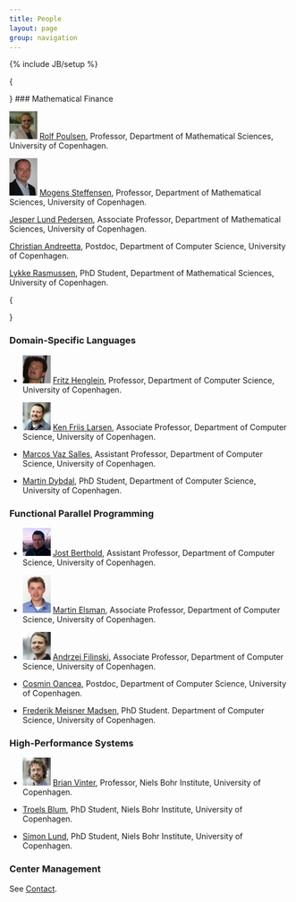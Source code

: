 ```yaml
---
title: People
layout: page
group: navigation
---
```

{% include JB/setup %}

{
<div class="row-fluid">
  <div class="span6">
    <div class="well">
}
### Mathematical Finance

![Rolf Poulsen](images/103_poulsen_cms.jpg) [Rolf
Poulsen](http://www.math.ku.dk/~rolf), Professor, Department of
Mathematical Sciences, University of Copenhagen.

![Mogens Steffensen](images/99_steffensen_math.jpg) [Mogens Steffensen](http://www.math.ku.dk/~mogens), Professor,
Department of Mathematical Sciences, University of Copenhagen.

[Jesper Lund Pedersen](http://www.math.ku.dk/~jesper), Associate
Professor, Department of Mathematical Sciences, University of
Copenhagen.

[Christian
Andreetta](http://www.diku.dk/Ansatte/?id=354703&vis=medarbejder),
Postdoc, Department of Computer Science, University of Copenhagen.

[Lykke Rasmussen](http://quantess.net), PhD Student, Department of
Mathematical Sciences, University of Copenhagen.

{
</div>
</div>
</div>
}

### Domain-Specific Languages

* ![Fritz Henglein](images/95_henglein_cms.jpg) [Fritz
  Henglein](http://www.diku.dk/~henglein), Professor, Department of
  Computer Science, University of Copenhagen.

* ![Ken Friis Larsen](images/102_friislarsen_cms.jpg) [Ken Friis
  Larsen](http://www.diku.dk/~kflarsen), Associate Professor,
  Department of Computer Science, University of Copenhagen.

* [Marcos Vaz Salles](http://www.diku.dk/~vmarcos), Assistant
  Professor, Department of Computer Science, University of Copenhagen.

* [Martin Dybdal](http://www.linkedin.com/in/martindybdal), PhD
  Student, Department of Computer Science, University of Copenhagen.

### Functional Parallel Programming

* ![Jost Berthold](images/101_jostberthold20091220_square_2.jpg) [Jost
  Berthold](http://www.escience.ku.dk/staff/employee/?id=367090),
  Assistant Professor, Department of Computer Science, University of
  Copenhagen.

* ![Martin Elsman](images/96_elsman_web.jpg) [Martin Elsman](http://www.elsman.com), Associate Professor,
  Department of Computer Science, University of Copenhagen.

* ![Andrzej Filinski](images/100_filinski_cms.jpg) [Andrzej Filinski](http://www.diku.dk/~andrzej), Associate
  Professor, Department of Computer Science, University of Copenhagen.

* [Cosmin Oancea](http://www.diku.dk/~zgh600), Postdoc, Department of
  Computer Science, University of Copenhagen.

* [Frederik Meisner Madsen](http://www.linkedin.com/in/frederikmm),
  PhD Student. Department of Computer Science, University of
  Copenhagen.

### High-Performance Systems

* ![Brian Vinter](images/98_vinter_cms.jpg) [Brian
  Vinter](http://forskning.ku.dk/search/profil/?id=228317), Professor,
  Niels Bohr Institute, University of Copenhagen.

* [Troels Blum](http://forskning.ku.dk/search/profil/?id=139293), PhD
  Student, Niels Bohr Institute, University of Copenhagen.

* [Simon Lund](http://forskning.ku.dk/search/profil/?id=288223), PhD
  Student, Niels Bohr Institute, University of Copenhagen.

### Center Management

See [Contact](contact.html).
